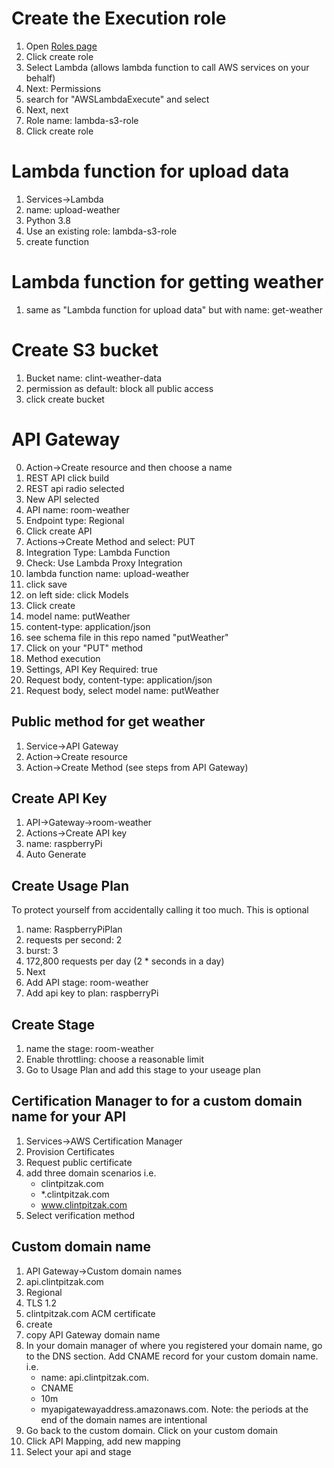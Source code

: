 # Create the Execution role
1. Open [Roles page](https://console.aws.amazon.com/iam/home#/roles$new?step=type)
2. Click create role
3. Select Lambda (allows lambda function to call AWS services on your behalf)
4. Next: Permissions
5. search for "AWSLambdaExecute" and select
6. Next, next
7. Role name: lambda-s3-role
8. Click create role

# Lambda function for upload data
1. Services->Lambda
2. name: upload-weather
3. Python 3.8
4. Use an existing role: lambda-s3-role
5. create function

# Lambda function for getting weather
1. same as "Lambda function for upload data" but with name: get-weather

# Create S3 bucket
1. Bucket name: clint-weather-data
2. permission as default: block all public access
3. click create bucket

# API Gateway
0. Action->Create resource and then choose a name
1. REST API click build
2. REST api radio selected
3. New API selected
4. API name: room-weather
5. Endpoint type: Regional
6. Click create API
7. Actions->Create Method and select: PUT
8. Integration Type: Lambda Function
9. Check: Use Lambda Proxy Integration
10. lambda function name: upload-weather
11. click save
12. on left side: click Models
13. Click create
14. model name: putWeather
15. content-type: application/json
16. see schema file in this repo named "putWeather"
17. Click on your "PUT" method
18. Method execution
19. Settings, API Key Required: true
20. Request body, content-type: application/json
21. Request body, select model name: putWeather

## Public method for get weather
1. Service->API Gateway
2. Action->Create resource
3. Action->Create Method (see steps from API Gateway)

## Create API Key
1. API->Gateway->room-weather
2. Actions->Create API key
3. name: raspberryPi
4. Auto Generate

## Create Usage Plan
To protect yourself from accidentally calling it too much. This is optional
1. name: RaspberryPiPlan
2. requests per second: 2
3. burst: 3
4. 172,800 requests per day (2 * seconds in a day)
5. Next
6. Add API stage: room-weather
7. Add api key to plan: raspberryPi

## Create Stage
1. name the stage: room-weather
2. Enable throttling: choose a reasonable limit
3. Go to Usage Plan and add this stage to your useage plan

## Certification Manager to for a custom domain name for your API
1. Services->AWS Certification Manager
2. Provision Certificates
3. Request public certificate
4. add three domain scenarios i.e.
    * clintpitzak.com
    * *.clintpitzak.com
    * www.clintpitzak.com
5. Select verification method

## Custom domain name
1. API Gateway->Custom domain names
2. api.clintpitzak.com
3. Regional
4. TLS 1.2
5. clintpitzak.com ACM certificate
6. create
7. copy API Gateway domain name
8. In your domain manager of where you registered your domain name, go to the DNS section. Add CNAME record for your custom domain name. i.e. 
    * name: api.clintpitzak.com.
    * CNAME
    * 10m
    * myapigatewayaddress.amazonaws.com.
    Note: the periods at the end of the domain names are intentional
9. Go back to the custom domain. Click on your custom domain
10. Click API Mapping, add new mapping
11. Select your api and stage